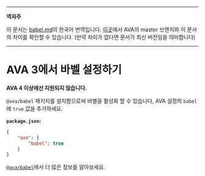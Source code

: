___
**역자주**

이 문서는 [babel.md](https://github.com/avajs/ava/blob/main/docs/recipes/babel.md)의 한국어 번역입니다. [이곳](https://github.com/avajs/ava/compare/71404c23302d825095659c70cb9a1b08251697ad...main#diff-0730bb7c2e8f9ea2438b52e419dd86c9)에서 AVA의 master 브랜치와 이 문서의 차이를 확인할 수 있습니다. (만약 차이가 없다면 문서가 최신 버전임을 의미합니다)
___

# AVA 3에서 바벨 설정하기

**AVA 4 이상에선 지원되지 않습니다.**

`@ava/babel` 패키지를 설치함으로써 바벨을 활성화 할 수 있습니다, AVA 설정의 `babel`에 `true` 값을 추가하세요.

**`package.json`:**

```json
{
	"ava": {
		"babel": true
	}
}
```

[`@ava/babel`](https://github.com/avajs/babel)에서 더 많은 정보를 알아보세요.
